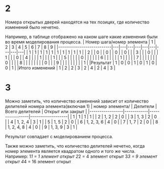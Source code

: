 # 2
Номера открытых дверей находятся на тех позицях, где количество изменений было нечетно.

Например, в таблице отображено на каком шаге какие изменения были во время моделирования процесса.
| Номер шага/номер элемента | 1 | 2 | 3 | 4 | 5 | 6 | 7 | 8 | 9 |
|---------------------------|---|---|---|---|---|---|---|---|---|
| 1                         | 1 | 1 | 1 | 1 | 1 | 1 | 1 | 1 | 1 |
| 2                         |   | 0 |   | 0 |   | 0 |   | 0 |   |
| 3                         |   |   | 0 |   |   | 1 |   |   | 0 |
| 4                         |   |   |   | 1 |   |   |   | 1 |   |
| 5                         |   |   |   |   | 0 |   |   |   |   |
| 6                         |   |   |   |   |   | 1 |   |   |   |
| 7                         |   |   |   |   |   |   | 0 |   |   |
| 8                         |   |   |   |   |   |   |   | 0 |   |
| 9                         |   |   |   |   |   |   |   |   | 1 |
|Результат                  | 1 | 0 | 0 | 1 | 0 | 1 | 0 | 0 | 1 |
|Итого изменений            | 1 | 2 | 2 | 3 | 2 | 4 | 2 | 4 | 3 |

# 3
Можно заметить, что количество изменений зависит от количество делителей номера элемента(включая 1)
| номер элемента/ | Делители   | Всего делителей | Открыт или закрыт |
|-----------------|------------|-----------------|-------------------|
| 1               | 1          | 1               | 1                 |
| 2               | 1, 2       | 2               | 0                 |
| 3               | 1, 3       | 2               | 0                 |
| 4               | 1, 2, 4    | 3               | 1                 |
| 5               | 1, 5       | 2               | 0                 |
| 6               | 1, 2, 3, 6 | 4               | 0                 |
| 7               | 1, 7       | 2               | 0                 |
| 8               | 1, 2, 4, 8 | 4               | 0                 |
| 9               | 1, 3, 9    | 3               | 1                 |

Результат совпадает с моделированием процесса.

Также можно заметить, что количество делителей нечетно, когда номер элемента является квадратом одного и того же числа.
Например:
1*1 = 1 элемент открыт
2*2 = 4 элемент открыт
3*3 = 9 элемент открыт
4*4 = 16 элемент открыт